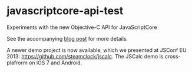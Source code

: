 javascriptcore-api-test
=======================

Experiments with the new Objective-C API for JavaScriptCore

See the accompanying [blog post](http://www.steamclock.com/blog/2013/05/apple-objective-c-javascript-bridge/) for more details.

A newer demo project is now available, which we presented at JSConf EU 2013: https://github.com/steamclock/jscalc. The JSCalc demo is cross-plafrorm on iOS 7 and Android.
